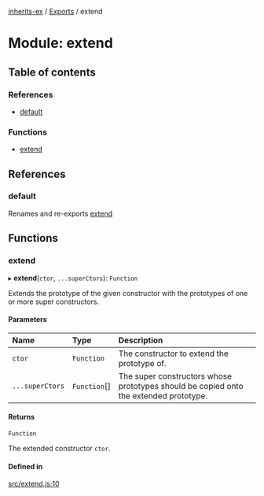 [inherits-ex](../README.md) / [Exports](../modules.md) / extend

# Module: extend

## Table of contents

### References

- [default](extend.md#default-1)

### Functions

- [extend](extend.md#extend)

## References

### default

Renames and re-exports [extend](extend.md#extend)

## Functions

### extend

▸ **extend**(`ctor`, `...superCtors`): `Function`

Extends the prototype of the given constructor with the prototypes of one or more super constructors.

#### Parameters

| Name | Type | Description |
| :------ | :------ | :------ |
| `ctor` | `Function` | The constructor to extend the prototype of. |
| `...superCtors` | `Function`[] | The super constructors whose prototypes should be copied onto the extended prototype. |

#### Returns

`Function`

The extended constructor `ctor`.

#### Defined in

[src/extend.js:10](https://github.com/snowyu/inherits-ex.js/blob/44c1f65/src/extend.js#L10)
